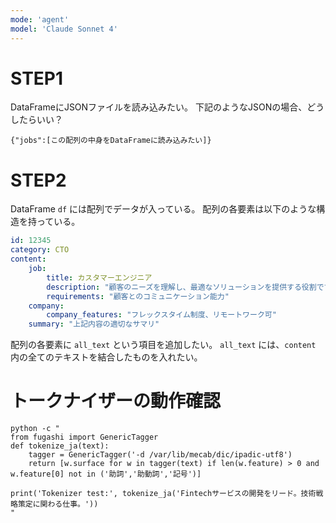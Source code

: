 ```yaml
---
mode: 'agent'
model: 'Claude Sonnet 4'
---
```


# STEP1
DataFrameにJSONファイルを読み込みたい。
下記のようなJSONの場合、どうしたらいい？
```
{"jobs":[この配列の中身をDataFrameに読み込みたい]}
```

# STEP2
DataFrame `df` には配列でデータが入っている。
配列の各要素は以下のような構造を持っている。
```yaml
id: 12345
category: CTO
content:
    job:
        title: カスタマーエンジニア
        description: "顧客のニーズを理解し、最適なソリューションを提供する役割です。"
        requirements: "顧客とのコミュニケーション能力"
    company:
        company_features: "フレックスタイム制度、リモートワーク可"
    summary: "上記内容の適切なサマリ"
```

配列の各要素に `all_text` という項目を追加したい。
`all_text` には、`content` 内の全てのテキストを結合したものを入れたい。

# トークナイザーの動作確認
```shell
python -c "
from fugashi import GenericTagger
def tokenize_ja(text):
    tagger = GenericTagger('-d /var/lib/mecab/dic/ipadic-utf8')
    return [w.surface for w in tagger(text) if len(w.feature) > 0 and w.feature[0] not in ('助詞','助動詞','記号')]

print('Tokenizer test:', tokenize_ja('Fintechサービスの開発をリード。技術戦略策定に関わる仕事。'))
"
```